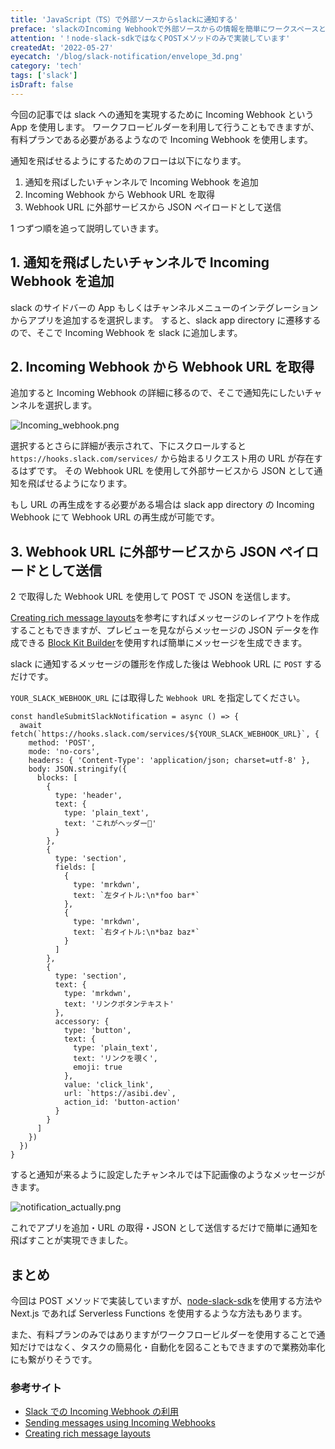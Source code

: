 ```yaml
---
title: 'JavaScript（TS）で外部ソースからslackに通知する'
preface: 'slackのIncoming Webhookで外部ソースからの情報を簡単にワークスペースと共有する。'
attention: '！node-slack-sdkではなくPOSTメソッドのみで実装しています'
createdAt: '2022-05-27'
eyecatch: '/blog/slack-notification/envelope_3d.png'
category: 'tech'
tags: ['slack']
isDraft: false
---
```


今回の記事では slack への通知を実現するために Incoming Webhook という App を使用します。
ワークフロービルダーを利用して行うこともできますが、有料プランである必要があるようなので Incoming Webhook を使用します。

通知を飛ばせるようにするためのフローは以下になります。

1. 通知を飛ばしたいチャンネルで Incoming Webhook を追加
2. Incoming Webhook から Webhook URL を取得
3. Webhook URL に外部サービスから JSON ペイロードとして送信

1 つずつ順を追って説明していきます。

## 1. 通知を飛ばしたいチャンネルで Incoming Webhook を追加

slack のサイドバーの App もしくはチャンネルメニューのインテグレーションからアプリを追加するを選択します。
すると、slack app directory に遷移するので、そこで Incoming Webhook を slack に追加します。

## 2. Incoming Webhook から Webhook URL を取得

追加すると Incoming Webhook の詳細に移るので、そこで通知先にしたいチャンネルを選択します。

![Incoming_webhook.png](/blog/slack-notification/incoming_webhook_detail.png)

選択するとさらに詳細が表示されて、下にスクロールすると `https://hooks.slack.com/services/` から始まるリクエスト用の URL が存在するはずです。
その Webhook URL を使用して外部サービスから JSON として通知を飛ばせるようになります。

もし URL の再生成をする必要がある場合は slack app directory の Incoming Webhook にて Webhook URL の再生成が可能です。

## 3. Webhook URL に外部サービスから JSON ペイロードとして送信

2 で取得した Webhook URL を使用して POST で JSON を送信します。

[Creating rich message layouts](https://api.slack.com/messaging/composing/layouts)を参考にすればメッセージのレイアウトを作成することもできますが、プレビューを見ながらメッセージの JSON データを作成できる
[Block Kit Builder](https://app.slack.com/block-kit-builder/)を使用すれば簡単にメッセージを生成できます。

slack に通知するメッセージの雛形を作成した後は Webhook URL に `POST` するだけです。

`YOUR_SLACK_WEBHOOK_URL` には取得した `Webhook URL` を指定してください。

```tsx
const handleSubmitSlackNotification = async () => {
  await fetch(`https://hooks.slack.com/services/${YOUR_SLACK_WEBHOOK_URL}`, {
    method: 'POST',
    mode: 'no-cors',
    headers: { 'Content-Type': 'application/json; charset=utf-8' },
    body: JSON.stringify({
      blocks: [
        {
          type: 'header',
          text: {
            type: 'plain_text',
            text: 'これがヘッダー🎉'
          }
        },
        {
          type: 'section',
          fields: [
            {
              type: 'mrkdwn',
              text: `左タイトル:\n*foo bar*`
            },
            {
              type: 'mrkdwn',
              text: `右タイトル:\n*baz baz*`
            }
          ]
        },
        {
          type: 'section',
          text: {
            type: 'mrkdwn',
            text: 'リンクボタンテキスト'
          },
          accessory: {
            type: 'button',
            text: {
              type: 'plain_text',
              text: 'リンクを覗く',
              emoji: true
            },
            value: 'click_link',
            url: `https://asibi.dev`,
            action_id: 'button-action'
          }
        }
      ]
    })
  })
}
```

すると通知が来るように設定したチャンネルでは下記画像のようなメッセージがきます。

![notification_actually.png](/blog/slack-notification/notification_actually.png)

これでアプリを追加・URL の取得・JSON として送信するだけで簡単に通知を飛ばすことが実現できました。

## まとめ

今回は POST メソッドで実装していますが、[node-slack-sdk](https://github.com/slackapi/node-slack-sdk)を使用する方法や Next.js であれば Serverless Functions を使用するような方法もあります。

また、有料プランのみではありますがワークフロービルダーを使用することで通知だけではなく、タスクの簡易化・自動化を図ることもできますので業務効率化にも繋がりそうです。

### 参考サイト

- [Slack での Incoming Webhook の利用](https://slack.com/intl/ja-jp/help/articles/115005265063-Slack-%E3%81%A7%E3%81%AE-Incoming-Webhook-%E3%81%AE%E5%88%A9%E7%94%A8)
- [Sending messages using Incoming Webhooks](https://api.slack.com/messaging/webhooks#posting_with_webhooks)
- [Creating rich message layouts](https://api.slack.com/messaging/composing/layouts)
